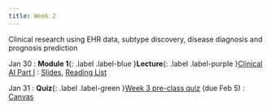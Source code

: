 ```yaml
---
title: Week 2
---
```


Clinical research using EHR data, subtype discovery, disease diagnosis and prognosis prediction

Jan 30
: **Module 1**{: .label .label-blue }**Lecture**{: .label .label-purple }[Clinical AI Part I](/BMI702/lectures/module1/week02)
  : [Slides](#), [Reading List](/BMI702/lectures/module1/week02)

Jan 31
: **Quiz**{: .label .label-green }[Week 3 pre-class quiz](#) (due Feb 5)
  : [Canvas](https://canvas.harvard.edu/courses/117878)
